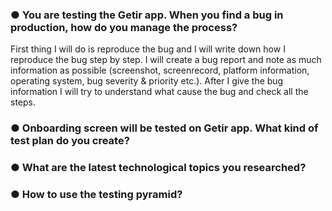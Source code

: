 ### ● You are testing the Getir app. When you find a bug in production, how do you manage the process? 
First thing I will do is reproduce the bug and I will write down how I reproduce the bug step by step. I will create a bug report and note as much information as possible (screenshot, screenrecord, platform information, operating system, bug severity & priority etc.). After I give the bug information I will try to understand what cause the bug and check all the steps.

### ● Onboarding screen will be tested on Getir app. What kind of test plan do you create?


### ● What are the latest technological topics you researched?

### ● How to use the testing pyramid?
